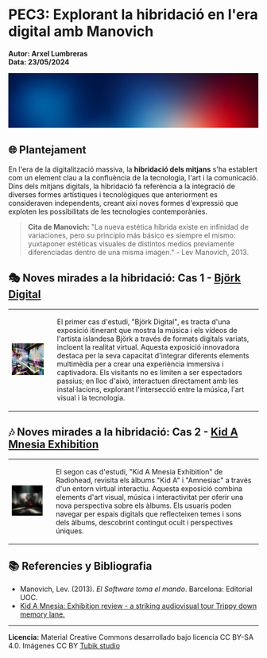# PEC3: Explorant la hibridació en l'era digital amb Manovich

**Autor: Arxel Lumbreras**  
**Data: 23/05/2024**  

![Cultura Digital](https://github.com/arxelumchugas/PEC3_Lumbreras_Arxel/blob/8d9d63ddbbfbe0fd418e9962b48ef3c11a0a1a7e/background.png)

## 🌐 Plantejament

En l'era de la digitalització massiva, la **hibridació dels mitjans** s'ha establert com un element clau a la confluència de la tecnologia, l'art i la comunicació. Dins dels mitjans digitals, la hibridació fa referència a la integració de diverses formes artístiques i tecnològiques que anteriorment es consideraven independents, creant així noves formes d'expressió que exploten les possibilitats de les tecnologies contemporànies.

> **Cita de Manovich:**
> "La nueva estética híbrida existe en infinidad de variaciones, pero su principio más básico es siempre el mismo: yuxtaponer estéticas visuales de distintos medios previamente diferenciadas dentro de una misma imagen." - Lev Manovich, 2013.

## 🎭 Noves mirades a la hibridació: Cas 1 - [Björk Digital](https://github.com/arxelumchugas/PEC3_Lumbreras_Arxel/blob/7ba98379a8ae081f4996c6d83b4fc5718a41411f/bjork.md)
<table>
  <tr>
    <td>
      <img src="https://github.com/arxelumchugas/PEC3_Lumbreras_Arxel/blob/c1f3e9e8dc44812353de1c9dad80f3cff836a3e7/Two" width="700" alt="Björk Digital">
    </td>
    <td style="vertical-align: top; padding-left: 20px;">
      <p>El primer cas d'estudi, "Björk Digital", es tracta d'una exposició itinerant que mostra la música i els vídeos de l'artista islandesa Björk a través de formats digitals variats, incloent la realitat virtual. Aquesta exposició innovadora destaca per la seva capacitat d'integrar diferents elements multimèdia per a crear una experiència immersiva i captivadora. Els visitants no es limiten a ser espectadors passius; en lloc d'això, interactuen directament amb les instal·lacions, explorant l'intersecció entre la música, l'art visual i la tecnologia.</p>
    </td>
  </tr>
</table>


## 🎶 Noves mirades a la hibridació: Cas 2 - [Kid A Mnesia Exhibition](https://github.com/arxelumchugas/PEC3_Lumbreras_Arxel/blob/a1c1cc7a93f0f596b89d41205f76935a75c3c5af/radiohead.md)
<table>
  <tr>
    <td>
      <img src="https://github.com/arxelumchugas/PEC3_Lumbreras_Arxel/blob/fba509ec264642d8c89756a404f1c00e8355b8f3/One" width="500" alt="Kid A Mnesia Exhibition">
    </td>
    <td style="vertical-align: top; padding-left: 20px;">
      <p>El segon cas d'estudi, "Kid A Mnesia Exhibition" de Radiohead, revisita els àlbums "Kid A" i "Amnesiac" a través d'un entorn virtual interactiu. Aquesta exposició combina elements d'art visual, música i interactivitat per oferir una nova perspectiva sobre els àlbums. Els usuaris poden navegar per espais digitals que reflecteixen temes i sons dels àlbums, descobrint contingut ocult i perspectives úniques.</p>
    </td>
  </tr>
</table>


## 📚 Referencies y Bibliografia

- Manovich, Lev. (2013). *El Software toma el mando*. Barcelona: Editorial UOC.
- [Kid A Mnesia: Exhibition review - a striking audiovisual tour
Trippy down memory lane.](https://www.eurogamer.net/kid-a-mnesia-exhibition-review) 

---

**Licencia:** Material Creative Commons desarrollado bajo licencia CC BY-SA 4.0. Imágenes CC BY [Tubik studio](https://blog.tubikstudio.com/how-to-create-original-flat-illustrations-designers-tips/)
